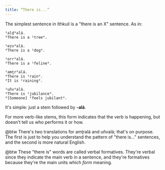 ```yaml
---
title: “There is...”
---
```


The simplest sentence in Ithkuil is a "there is an X" sentence. As in:

```cx
¹alḑ⁰alá.
⁰There is a ¹tree⁰.

¹ezv⁰alá.
⁰There is a ¹dog⁰.

¹orr⁰alá.
⁰There is a ¹feline⁰.

¹amţr⁰alá.
⁰There is ¹rain⁰.
⁰It is ¹raining⁰.

¹uňv⁰alá.
⁰There is ¹jubilance⁰.
⁰[Someone] ¹feels jubilant⁰.
```

It's simple: just a stem followed by **-alá**.

For more verb-like stems, this form indicates that the verb is happening, but
doesn't tell us who performs it or how.

@btw There's two translations for amţralá and uňvalá; that's on purpose. The
first is just to help you understand the pattern of "there is..." sentences, and
the second is more natural English.

@btw These "there is" words are called verbal formatives. They're verbal since
they indicate the main verb in a sentence, and they're formatives because
they're the main units which _form_ meaning.

